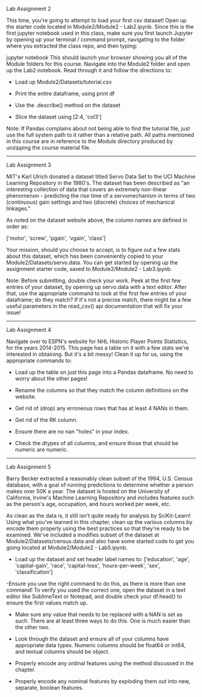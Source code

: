 Lab Assignment 2

This time, you're going to attempt to load your first csv dataset! Open up the starter code located in Module2/Module2 - Lab2.ipynb. Since this is the first jupyter notebook used in this class, make sure you first launch Jupyter by opening up your terminal / command prompt, navigating to the folder where you extracted the class repo, and then typing:

jupyter notebook
This should launch your browser showing you all of the Module folders for this course. Navigate into the Module2 folder and open up the Lab2 notebook. Read through it and follow the directions to:

- Load up Module2/Datasets/tutorial.csv

- Print the entire dataframe, using print df

- Use the .describe() method on the dataset

- Slice the dataset using [2:4, 'col3']

Note: If Pandas complains about not being able to find the tutorial file, just use the full system path to it rather than a relative path. All paths mentioned in this course are in reference to the Module directory produced by unzipping the course material file.

----------------------------

Lab Assignment 3

MIT's Karl Ulrich donated a dataset titled Servo Data Set to the UCI Machine Learning Repository in the 1980's. The dataset has been described as "an interesting collection of data that covers an extremely non-linear phenomenon - predicting the rise time of a servomechanism in terms of two (continuous) gain settings and two (discrete) choices of mechanical linkages."

As noted on the dataset website above, the column names are defined in order as:

['motor', 'screw', 'pgain', 'vgain', 'class']

Your mission, should you choose to accept, is to figure out a few stats about this dataset, which has been conveniently copied to your Module2/Datasets/servo.data. You can get started by opening up the assignment starter code, saved to Module2/Module2 - Lab3.ipynb.

Note: Before submitting, double check your work. Peek at the first few entries of your dataset, by opening up servo.data with a text editor. After that, use the appropriate command to look at the first few entries of your dataframe; do they match? If it's not a precise match, there might be a few useful parameters in the read_csv() api documentation that will fix your issue!

----------------------------

Lab Assignment 4

Navigate over to ESPN's website for NHL Historic Player Points Statistics, for the years 2014-2015. This page has a table on it with a few stats we're interested in obtaining. But it's a bit messy! Clean it up for us, using the appropriate commands to:

- Load up the table on just this page into a Pandas dataframe. No need to worry about the other pages!

- Rename the columns so that they match the column definitions on the website.

- Get rid of (drop) any erroneous rows that has at least 4 NANs in them.

- Get rid of the RK column.

- Ensure there are no nan "holes" in your index.

- Check the dtypes of all columns, and ensure those that should be numeric are numeric.

----------------------------

Lab Assignment 5

Barry Becker extracted a reasonably clean subset of the 1994, U.S. Census database, with a goal of running predictions to determine whether a person makes over 50K a year. The dataset is hosted on the University of California, Irvine's Machine Learning Repository and includes features such as the person's age, occupation, and hours worked per week, etc.

As clean as the data is, it still isn't quite ready for analysis by SciKit-Learn! Using what you've learned in this chapter, clean up the various columns by encode them properly using the best practices so that they're ready to be examined. We've included a modifies subset of the dataset at Module2/Datasets/census.data and also have some started code to get you going located at Module2/Module2 - Lab5.ipynb.

- Load up the dataset and set header label names to: ['education', 'age', 'capital-gain', 'race', 'capital-loss', 'hours-per-week', 'sex', 'classification']

-Ensure you use the right command to do this, as there is more than one command! To verify you used the correct one, open the dataset in a text editor like SublimeText or Notepad, and double check your df.head() to ensure the first values match up.

- Make sure any value that needs to be replaced with a NAN is set as such. There are at least three ways to do this. One is much easier than the other two.

- Look through the dataset and ensure all of your columns have appropriate data types. Numeric columns should be float64 or int64, and textual columns should be object.

- Properly encode any ordinal features using the method discussed in the chapter.

- Properly encode any nominal features by exploding them out into new, separate, boolean features.
